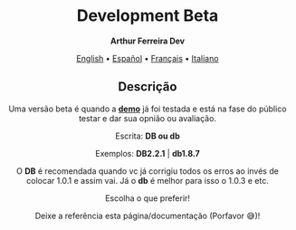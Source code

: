 <h1 align="center">Development Beta</h1>

<p align="center"><strong>Arthur Ferreira Dev</strong></p>

<div align="center">
    <a href="../en-US/beta.md">English</a>
    <span>•</span>
    <a href="../es-ES/beta.md">Español</a>
    <span>•</span>
    <a href="../fr-FR/beta.md">Français</a>
    <span>•</span>
    <a href="">Italiano</a>
</div>

<section align="center">
    <h2>Descrição</h2>
    <p>
        Uma versão beta é quando a <strong><a href="demo.md">demo</a></strong> já foi testada e está na fase do público testar e dar sua opnião ou avaliação.
    </p>
    <p>
        Escrita: <strong>DB ou db</strong>
    </p>
    <p>
        Exemplos: <strong>DB2.2.1</strong> | <strong>db1.8.7</strong>
    </p>
    <p>
        O <strong>DB</strong> é recomendada quando vc já corrigiu todos os erros ao invés de colocar 1.0.1 e assim vai. Já o <strong>db</strong> é melhor para isso o 1.0.3 e etc.
    </p>
    <p>
        Escolha o que preferir!
    </p>
    <p>
        Deixe a referência esta página/documentação (Porfavor &#x1F605;)!
    </p>
</section>